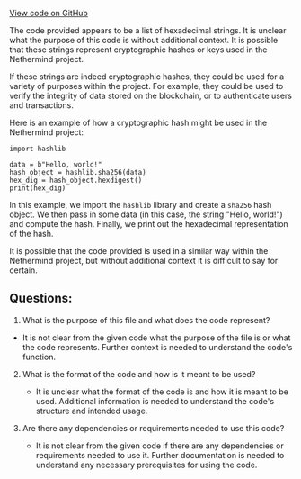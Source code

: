 [View code on GitHub](https://github.com/NethermindEth/nethermind/src/bench_precompiles/vectors/sha256/proposed/input_param_scalar_16_gas_14.csv)

The code provided appears to be a list of hexadecimal strings. It is unclear what the purpose of this code is without additional context. It is possible that these strings represent cryptographic hashes or keys used in the Nethermind project. 

If these strings are indeed cryptographic hashes, they could be used for a variety of purposes within the project. For example, they could be used to verify the integrity of data stored on the blockchain, or to authenticate users and transactions. 

Here is an example of how a cryptographic hash might be used in the Nethermind project:

```
import hashlib

data = b"Hello, world!"
hash_object = hashlib.sha256(data)
hex_dig = hash_object.hexdigest()
print(hex_dig)
```

In this example, we import the `hashlib` library and create a `sha256` hash object. We then pass in some data (in this case, the string "Hello, world!") and compute the hash. Finally, we print out the hexadecimal representation of the hash. 

It is possible that the code provided is used in a similar way within the Nethermind project, but without additional context it is difficult to say for certain.
## Questions: 
 1. What is the purpose of this file and what does the code represent?
   - It is not clear from the given code what the purpose of the file is or what the code represents. Further context is needed to understand the code's function.

2. What is the format of the code and how is it meant to be used?
   - It is unclear what the format of the code is and how it is meant to be used. Additional information is needed to understand the code's structure and intended usage.

3. Are there any dependencies or requirements needed to use this code?
   - It is not clear from the given code if there are any dependencies or requirements needed to use it. Further documentation is needed to understand any necessary prerequisites for using the code.